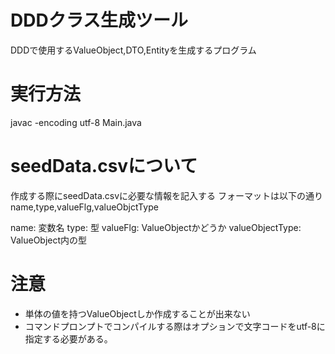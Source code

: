 # DDDクラス生成ツール
DDDで使用するValueObject,DTO,Entityを生成するプログラム

# 実行方法
javac -encoding utf-8 Main.java

# seedData.csvについて
作成する際にseedData.csvに必要な情報を記入する
フォーマットは以下の通り
name,type,valueFlg,valueObjctType

name: 変数名
type: 型
valueFlg: ValueObjectかどうか
valueObjectType: ValueObject内の型

# 注意
- 単体の値を持つValueObjectしか作成することが出来ない
- コマンドプロンプトでコンパイルする際はオプションで文字コードをutf-8に指定する必要がある。
